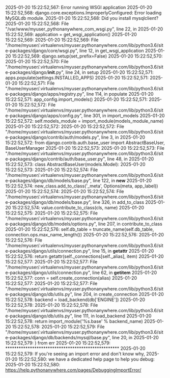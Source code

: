 2025-01-20 15:22:52,567: Error running WSGI application
2025-01-20 15:22:52,568: django.core.exceptions.ImproperlyConfigured: Error loading MySQLdb module.
2025-01-20 15:22:52,568: Did you install mysqlclient?
2025-01-20 15:22:52,568:   File "/var/www/myuser_pythonanywhere_com_wsgi.py", line 22, in <module>
2025-01-20 15:22:52,569:     application = get_wsgi_application()
2025-01-20 15:22:52,569: 
2025-01-20 15:22:52,569:   File "/home/myuser/.virtualenvs/myuser.pythonanywhere.com/lib/python3.6/site-packages/django/core/wsgi.py", line 12, in get_wsgi_application
2025-01-20 15:22:52,569:     django.setup(set_prefix=False)
2025-01-20 15:22:52,570: 
2025-01-20 15:22:52,570:   File "/home/myuser/.virtualenvs/myuser.pythonanywhere.com/lib/python3.6/site-packages/django/__init__.py", line 24, in setup
2025-01-20 15:22:52,571:     apps.populate(settings.INSTALLED_APPS)
2025-01-20 15:22:52,571: 
2025-01-20 15:22:52,571:   File "/home/myuser/.virtualenvs/myuser.pythonanywhere.com/lib/python3.6/site-packages/django/apps/registry.py", line 114, in populate
2025-01-20 15:22:52,571:     app_config.import_models()
2025-01-20 15:22:52,571: 
2025-01-20 15:22:52,572:   File "/home/myuser/.virtualenvs/myuser.pythonanywhere.com/lib/python3.6/site-packages/django/apps/config.py", line 301, in import_models
2025-01-20 15:22:52,572:     self.models_module = import_module(models_module_name)
2025-01-20 15:22:52,572: 
2025-01-20 15:22:52,572:   File "/home/myuser/.virtualenvs/myuser.pythonanywhere.com/lib/python3.6/site-packages/django/contrib/auth/models.py", line 3, in <module>
2025-01-20 15:22:52,572:     from django.contrib.auth.base_user import AbstractBaseUser, BaseUserManager
2025-01-20 15:22:52,573: 
2025-01-20 15:22:52,573:   File "/home/myuser/.virtualenvs/myuser.pythonanywhere.com/lib/python3.6/site-packages/django/contrib/auth/base_user.py", line 48, in <module>
2025-01-20 15:22:52,573:     class AbstractBaseUser(models.Model):
2025-01-20 15:22:52,573: 
2025-01-20 15:22:52,574:   File "/home/myuser/.virtualenvs/myuser.pythonanywhere.com/lib/python3.6/site-packages/django/db/models/base.py", line 122, in __new__
2025-01-20 15:22:52,574:     new_class.add_to_class('_meta', Options(meta, app_label))
2025-01-20 15:22:52,574: 
2025-01-20 15:22:52,574:   File "/home/myuser/.virtualenvs/myuser.pythonanywhere.com/lib/python3.6/site-packages/django/db/models/base.py", line 326, in add_to_class
2025-01-20 15:22:52,574:     value.contribute_to_class(cls, name)
2025-01-20 15:22:52,575: 
2025-01-20 15:22:52,575:   File "/home/myuser/.virtualenvs/myuser.pythonanywhere.com/lib/python3.6/site-packages/django/db/models/options.py", line 207, in contribute_to_class
2025-01-20 15:22:52,576:     self.db_table = truncate_name(self.db_table, connection.ops.max_name_length())
2025-01-20 15:22:52,576: 
2025-01-20 15:22:52,576:   File "/home/myuser/.virtualenvs/myuser.pythonanywhere.com/lib/python3.6/site-packages/django/utils/connection.py", line 15, in __getattr__
2025-01-20 15:22:52,576:     return getattr(self._connections[self._alias], item)
2025-01-20 15:22:52,577: 
2025-01-20 15:22:52,577:   File "/home/myuser/.virtualenvs/myuser.pythonanywhere.com/lib/python3.6/site-packages/django/utils/connection.py", line 62, in __getitem__
2025-01-20 15:22:52,577:     conn = self.create_connection(alias)
2025-01-20 15:22:52,577: 
2025-01-20 15:22:52,577:   File "/home/myuser/.virtualenvs/myuser.pythonanywhere.com/lib/python3.6/site-packages/django/db/utils.py", line 204, in create_connection
2025-01-20 15:22:52,578:     backend = load_backend(db['ENGINE'])
2025-01-20 15:22:52,578: 
2025-01-20 15:22:52,578:   File "/home/myuser/.virtualenvs/myuser.pythonanywhere.com/lib/python3.6/site-packages/django/db/utils.py", line 111, in load_backend
2025-01-20 15:22:52,578:     return import_module('%s.base' % backend_name)
2025-01-20 15:22:52,578: 
2025-01-20 15:22:52,579:   File "/home/myuser/.virtualenvs/myuser.pythonanywhere.com/lib/python3.6/site-packages/django/db/backends/mysql/base.py", line 20, in <module>
2025-01-20 15:22:52,579:     ) from err
2025-01-20 15:22:52,579: ***************************************************
2025-01-20 15:22:52,579: If you're seeing an import error and don't know why,
2025-01-20 15:22:52,580: we have a dedicated help page to help you debug: 
2025-01-20 15:22:52,580: https://help.pythonanywhere.com/pages/DebuggingImportError/